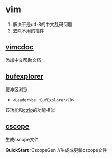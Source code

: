 vim
===

1. 解决不是utf-8的中文乱码问题
2. 去除不用的插件

## [vimcdoc]
添加中文帮助文档

## [bufexplorer]
缓冲区浏览

 * `<Leader>be :BufExplorer<CR>`

该功能和[ctrlp]的功能相似

## [cscope]
生成cscope文件

**QuickStart** :CscopeGen //生成或更新cscope文件


[vimcdoc]:https://github.com/qiyu2580/vimcdoc
[bufexplorer]:https://github.com/vim-scripts/bufexplorer.zip
[ctrlp]:http://github.com/kien/ctrlp.vim
[cscope]:https://github.com/vim-scripts/cscope.vim
